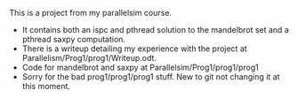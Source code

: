 This is a project from my parallelsim course. 
- It contains both an ispc and pthread solution to the mandelbrot set and a pthread saxpy computation. 
- There is a writeup detailing my experience with the project at Parallelism/Prog1/prog1/Writeup.odt.
- Code for mandelbrot and saxpy at Parallelsim/Prog1/prog1/prog1
- Sorry for the bad prog1/prog1/prog1 stuff. New to git not changing it at this moment. 

